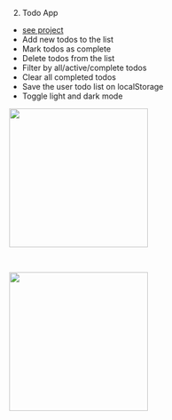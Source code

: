 2. Todo App

- [see project](https://sweta-todo-app.netlify.app)
- Add new todos to the list
- Mark todos as complete
- Delete todos from the list
- Filter by all/active/complete todos
- Clear all completed todos
- Save the user todo list on localStorage
- Toggle light and dark mode

<p align-items: center>
    <img src='../readme-images/Screenshot-todo-app-01' width='250'>
</p>
<br/>
<p align-items: center>
    <img src='../readme-images/Screenshot-todo-app-02' width='250'>
</p>
<br/>

